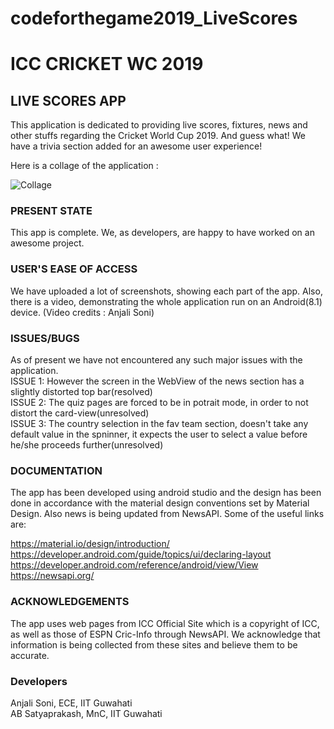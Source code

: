 # codeforthegame2019_LiveScores

<h1> ICC CRICKET WC 2019 </h1>
<h2> LIVE SCORES APP </h2>

This application is dedicated to providing live scores, fixtures, news and other stuffs regarding the Cricket World Cup 2019.
And guess what! We have a trivia section added for an awesome user experience!

Here is a collage of the application :

![Collage](https://github.com/anjalisoni3655/codeforthegame2019_LiveScores/blob/master/screenshots/collage.jpg)


<h3>PRESENT STATE</h3>

This app is complete. We, as developers, are happy to have worked on an awesome project. 

<h3>USER'S EASE OF ACCESS</h3>

We have uploaded a lot of screenshots, showing each part of the app. Also, there is a video, demonstrating the whole application run on an Android(8.1) device.
(Video credits : Anjali Soni)

<h3>ISSUES/BUGS</h3>

As of present we have not encountered any such major issues with the application.</br>
ISSUE 1: However the screen in the WebView of the news section has a slightly distorted top bar(resolved)</br>
ISSUE 2: The quiz pages are forced to be in potrait mode, in order to not distort the card-view(unresolved)</br>
ISSUE 3: The country selection in the fav team section, doesn't take any default value in the spninner, it expects the user to select a value before he/she proceeds further(unresolved)


<h3>DOCUMENTATION</h3>

The app has been developed using android studio and the design has been done in accordance with the material design conventions set by Material Design. Also news is being updated from NewsAPI. Some of the useful links are:

https://material.io/design/introduction/<br/>
https://developer.android.com/guide/topics/ui/declaring-layout<br/>
https://developer.android.com/reference/android/view/View<br/>
https://newsapi.org/<br/>


<h3>ACKNOWLEDGEMENTS</h3>

The app uses web pages from ICC Official Site which is a copyright of ICC, as well as those of ESPN Cric-Info through NewsAPI. We acknowledge that information is being collected from these sites and believe them to be accurate.


<h3>Developers</h3>

Anjali Soni, ECE, IIT Guwahati<br/>
AB Satyaprakash, MnC, IIT Guwahati
